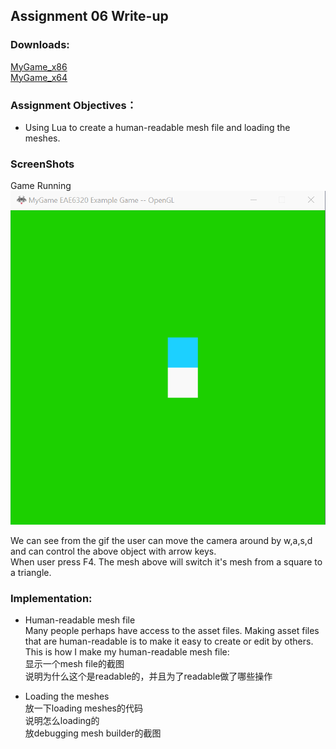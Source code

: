 ## Assignment 06 Write-up

### Downloads: 

[MyGame_x86](https://github.com/XingnanChen/Engineer2/blob/master/Assignment06/MyGame_x86.zip?raw=true)  
[MyGame_x64](https://github.com/XingnanChen/Engineer2/blob/master/Assignment06/MyGame_x64.zip?raw=true)


### Assignment Objectives：
- Using Lua to create a human-readable mesh file and loading the meshes.  

### ScreenShots
Game Running  
![Image](Assignment06/gamerunning.gif)  

We can see from the gif the user can move the camera around by w,a,s,d and can control the above object with arrow keys.  
When user press F4. The mesh above will switch it's mesh from a square to a triangle.  

### Implementation:  
- Human-readable mesh file  
Many people perhaps have access to the asset files. Making asset files that are human-readable is to make it easy to create or edit by others.    
This is how I make my human-readable mesh file:  
显示一个mesh file的截图  
说明为什么这个是readable的，并且为了readable做了哪些操作  

- Loading the meshes  
放一下loading meshes的代码  
说明怎么loading的  
放debugging mesh builder的截图  
